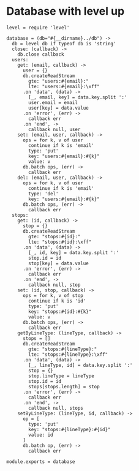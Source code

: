 # Database with level up

    level = require 'level'

    database = (db="#{__dirname}../db") ->
      db = level db if typeof db is 'string'
      close: (callback) ->
        db.close callback
      users:
        get: (email, callback) ->
          user = {}
          db.createReadStream
            gte: "users:#{email}:"
            lte: "users:#{email}:\xff"
          .on 'data', (data) ->
            [_, email, key] = data.key.split ':'
            user.email = email
            user[key] = data.value
          .on 'error', (err) ->
            callback err
          .on 'end', ->
            callback null, user
        set: (email, user, callback) ->
          ops = for k, v of user
            continue if k is 'email'
            type: 'put'
            key: "users:#{email}:#{k}"
            value: v
          db.batch ops, (err) ->
            callback err
        del: (email, user, callback) ->
          ops = for k, v of user
            continue if k is 'email'
            type: 'del'
            key: "users:#{email}:#{k}"
          db.batch ops, (err) ->
            callback err
      stops:
        get: (id, callback) ->
          stop = {}
          db.createReadStream
            gte: "stops:#{id}:"
            lte: "stops:#{id}:\xff"
          .on 'data', (data) ->
            [_, id, key] = data.key.split ':'
            stop.id = id
            stop[key] = data.value
          .on 'error', (err) ->
            callback err
          .on 'end', ->
            callback null, stop
        set: (id, stop, callback) ->
          ops = for k, v of stop
            continue if k is 'id'
            type: 'put'
            key: "stops:#{id}:#{k}"
            value: v
          db.batch ops, (err) ->
            callback err
        getByLineType: (lineType, callback) ->
          stops = []
          db.createReadStream
            gte: "stops:#{lineType}:"
            lte: "stops:#{lineType}:\xff"
          .on 'data', (data) ->
            [_, lineType, id] = data.key.split ':'
            stop = {}
            stop.lineType = lineType
            stop.id = id
            stops[stops.length] = stop
          .on 'error', (err) ->
            callback err
          .on 'end', ->
            callback null, stops
        setByLineType: (lineType, id, callback) ->
          op = [
            type: 'put'
            key: "stops:#{lineType}:#{id}"
            value: id
          ]
          db.batch op, (err) ->
            callback err

    module.exports = database
